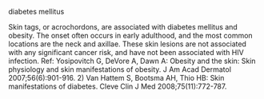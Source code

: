 diabetes mellitus

Skin tags, or acrochordons, are associated with diabetes mellitus and obesity. The onset often occurs in early adulthood, and the most common locations are the neck and axillae. These skin lesions are not associated with any significant cancer risk, and have not been associated with HIV infection.
Ref: Yosipovitch G, DeVore A, Dawn A: Obesity and the skin: Skin physiology and skin manifestations of obesity. J Am Acad Dermatol 2007;56(6):901-916. 2) Van Hattem S, Bootsma AH, Thio HB: Skin manifestations of diabetes. Cleve Clin J Med 2008;75(11):772-787.